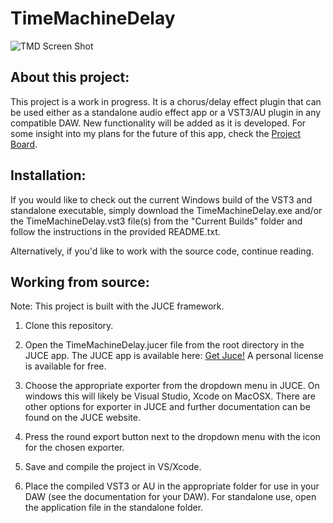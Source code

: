 # TimeMachineDelay

![TMD Screen Shot](https://github.com/mcfredrick/TimeMachineDelay/blob/master/UIScreen.png)

## About this project:

This project is a work in progress. It is a chorus/delay effect plugin that can be used either as a standalone audio effect app or a VST3/AU plugin in any compatible DAW. New functionality will be added as it is developed. For some insight into my plans for the future of this app, check the [Project Board](https://github.com/mcfredrick/Chorus-Flanger-Plugin/projects/1).

## Installation:

If you would like to check out the current Windows build of the VST3 and standalone executable, simply download the TimeMachineDelay.exe and/or the TimeMachineDelay.vst3 file(s) from the "Current Builds" folder and follow the instructions in the provided README.txt.

Alternatively, if you'd like to work with the source code, continue reading.

## Working from source:

Note: This project is built with the JUCE framework. 

1. Clone this repository.

1. Open the TimeMachineDelay.jucer file from the root directory in the JUCE app. The JUCE app is available here: [Get Juce!](https://shop.juce.com/get-juce) A personal license is available for free.

1. Choose the appropriate exporter from the dropdown menu in JUCE. On windows this will likely be Visual Studio, Xcode on MacOSX. There are other options for exporter in JUCE and further documentation can be found on the JUCE website.

1. Press the round export button next to the dropdown menu with the icon for the chosen exporter.

1. Save and compile the project in VS/Xcode.

1. Place the compiled VST3 or AU in the appropriate folder for use in your DAW (see the documentation for your DAW). For standalone use, open the application file in the standalone folder.
